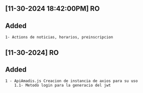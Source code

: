 ## [11-30-2024 18:42:00PM] RO

## Added
    1- Actions de noticias, horarios, preinscripcion

## [11-30-2024] RO

## Added

    1 - ApiAmadis.js Creacion de instancia de axios para su uso
        1.1- Metodo login para la generacio del jwt 